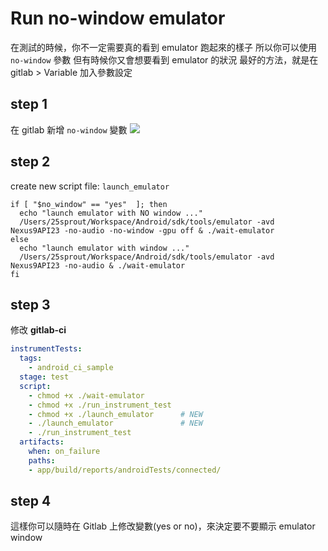 # Run no-window emulator
在測試的時候，你不一定需要真的看到 emulator 跑起來的樣子
所以你可以使用 `no-window` 參數
但有時候你又會想要看到 emulator 的狀況
最好的方法，就是在 gitlab > Variable 加入參數設定

## step 1
在 gitlab 新增 `no-window` 變數
![](https://i.imgur.com/TK00IU2.png)

## step 2
create new script file: `launch_emulator`
``` script
if [ "$no_window" == "yes"  ]; then
  echo "launch emulator with NO window ..."
  /Users/25sprout/Workspace/Android/sdk/tools/emulator -avd Nexus9API23 -no-audio -no-window -gpu off & ./wait-emulator
else
  echo "launch emulator with window ..."
  /Users/25sprout/Workspace/Android/sdk/tools/emulator -avd Nexus9API23 -no-audio & ./wait-emulator
fi

```

## step 3
修改 **gitlab-ci**
``` yml
instrumentTests:
  tags:
    - android_ci_sample
  stage: test
  script:
    - chmod +x ./wait-emulator
    - chmod +x ./run_instrument_test
    - chmod +x ./launch_emulator      # NEW
    - ./launch_emulator               # NEW
    - ./run_instrument_test
  artifacts:
    when: on_failure
    paths:
    - app/build/reports/androidTests/connected/
```

## step 4
這樣你可以隨時在 Gitlab 上修改變數(yes or no)，來決定要不要顯示 emulator window
